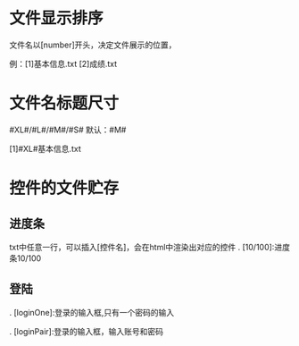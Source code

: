 

# 文件显示排序
文件名以[number]开头，决定文件展示的位置，

例：[1]基本信息.txt  [2]成绩.txt

# 文件名标题尺寸
#XL#/#L#/#M#/#S#
默认：#M#

[1]#XL#基本信息.txt


# 控件的文件贮存
## 进度条
txt中任意一行，可以插入[控件名]，会在html中渲染出对应的控件
. [10/100]:进度条10/100

## 登陆
. [loginOne]:登录的输入框,只有一个密码的输入

. [loginPair]:登录的输入框，输入账号和密码

